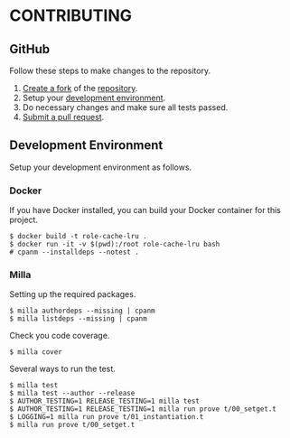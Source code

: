 # CONTRIBUTING

## GitHub
Follow these steps to make changes to the repository.

1. [Create a fork](https://help.github.com/articles/fork-a-repo/) of the [repository](https://github.com/kianmeng/role-cache-lru).
2. Setup your [development environment](#development-environment).
3. Do necessary changes and make sure all tests passed.
4. [Submit a pull request](https://help.github.com/articles/creating-a-pull-request/).

## Development Environment
Setup your development environment as follows.

### Docker

If you have Docker installed, you can build your Docker container for this
project.

    $ docker build -t role-cache-lru .
    $ docker run -it -v $(pwd):/root role-cache-lru bash
    # cpanm --installdeps --notest .

### Milla

Setting up the required packages.

    $ milla authordeps --missing | cpanm
    $ milla listdeps --missing | cpanm

Check you code coverage.

    $ milla cover

Several ways to run the test.

    $ milla test
    $ milla test --author --release
    $ AUTHOR_TESTING=1 RELEASE_TESTING=1 milla test
    $ AUTHOR_TESTING=1 RELEASE_TESTING=1 milla run prove t/00_setget.t
    $ LOGGING=1 milla run prove t/01_instantiation.t
    $ milla run prove t/00_setget.t
